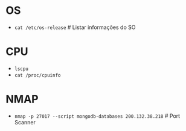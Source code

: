 # OS

- `cat /etc/os-release` # Listar informações do SO

# CPU

- `lscpu`
- `cat /proc/cpuinfo`

# NMAP

- `nmap -p 27017 --script mongodb-databases 200.132.38.218` # Port Scanner
